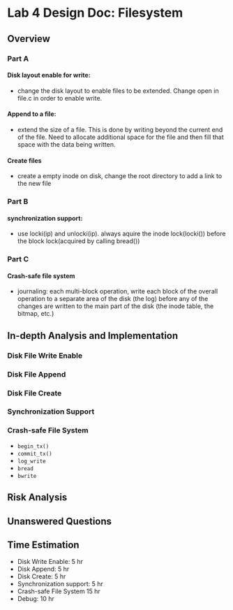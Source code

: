 # Lab 4 Design Doc: Filesystem

## Overview

### Part A 
#### Disk layout enable for write: 
- change the disk layout to enable files to be extended. Change open in file.c in order to enable write.

#### Append to a file: 
- extend the size of a file. This is done by writing beyond the current end of the file. Need to allocate additional space for the file and then fill that space with the data being written.

#### Create files
- create a empty inode on disk, change the root directory to add a link to the new file

### Part B
#### synchronization support:
- use locki(ip) and unlocki(ip). always aquire the inode
lock(locki()) before the block lock(acquired by calling bread())

### Part C
#### Crash-safe file system
- journaling: each multi-block operation, write each block of the overall operation to a separate area of the disk (the log) before any of the changes are written to the main part of the disk (the inode table, the bitmap, etc.)

## In-depth Analysis and Implementation

### Disk File Write Enable  

### Disk File Append

### Disk File Create

### Synchronization Support

### Crash-safe File System
- `begin_tx()`
- `commit_tx()`
- `log_write`
- `bread`
- `bwrite`    

## Risk Analysis

## Unanswered Questions


## Time Estimation

- Disk Write Enable:               5 hr
- Disk Append:                     5 hr
- Disk Create:                     5 hr
- Synchronization support:         5  hr
- Crash-safe File System           15 hr
- Debug:                           10 hr
